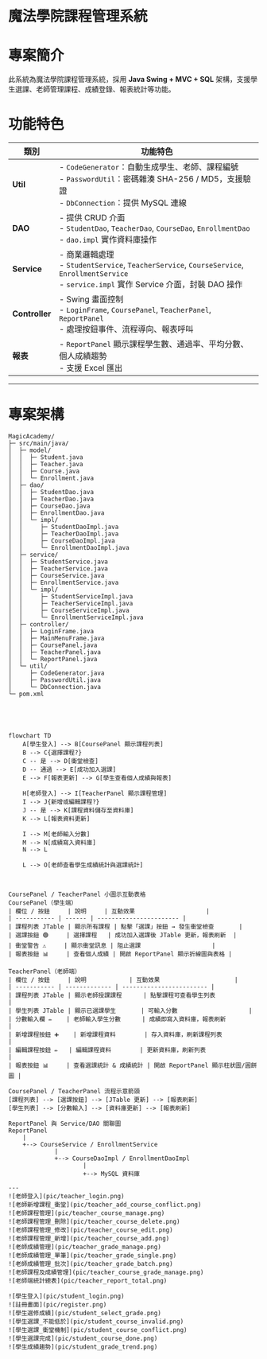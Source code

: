 # 魔法學院課程管理系統

# 專案簡介
此系統為魔法學院課程管理系統，採用 **Java Swing + MVC + SQL** 架構，支援學生選課、老師管理課程、成績登錄、報表統計等功能。  
# 功能特色

| 類別 | 功能特色 |
|------|----------|
| **Util** | - `CodeGenerator`：自動生成學生、老師、課程編號 <br> - `PasswordUtil`：密碼雜湊 SHA-256 / MD5，支援驗證 <br> - `DbConnection`：提供 MySQL 連線 |
| **DAO** | - 提供 CRUD 介面 <br> - `StudentDao`, `TeacherDao`, `CourseDao`, `EnrollmentDao` <br> - `dao.impl` 實作資料庫操作 |
| **Service** | - 商業邏輯處理 <br> - `StudentService`, `TeacherService`, `CourseService`, `EnrollmentService` <br> - `service.impl` 實作 Service 介面，封裝 DAO 操作 |
| **Controller** | - Swing 畫面控制 <br> - `LoginFrame`, `CoursePanel`, `TeacherPanel`, `ReportPanel` <br> - 處理按鈕事件、流程導向、報表呼叫 |
| **報表** | - `ReportPanel` 顯示課程學生數、通過率、平均分數、個人成績趨勢 <br> - 支援 Excel 匯出 |

---
# 專案架構

```text
MagicAcademy/
├─ src/main/java/
│  ├─ model/
│  │  ├─ Student.java
│  │  ├─ Teacher.java
│  │  ├─ Course.java
│  │  └─ Enrollment.java
│  ├─ dao/
│  │  ├─ StudentDao.java
│  │  ├─ TeacherDao.java
│  │  ├─ CourseDao.java
│  │  ├─ EnrollmentDao.java
│  │  └─ impl/
│  │     ├─ StudentDaoImpl.java
│  │     ├─ TeacherDaoImpl.java
│  │     ├─ CourseDaoImpl.java
│  │     └─ EnrollmentDaoImpl.java
│  ├─ service/
│  │  ├─ StudentService.java
│  │  ├─ TeacherService.java
│  │  ├─ CourseService.java
│  │  ├─ EnrollmentService.java
│  │  └─ impl/
│  │     ├─ StudentServiceImpl.java
│  │     ├─ TeacherServiceImpl.java
│  │     ├─ CourseServiceImpl.java
│  │     └─ EnrollmentServiceImpl.java
│  ├─ controller/
│  │  ├─ LoginFrame.java
│  │  ├─ MainMenuFrame.java
│  │  ├─ CoursePanel.java
│  │  ├─ TeacherPanel.java
│  │  └─ ReportPanel.java
│  └─ util/
│     ├─ CodeGenerator.java
│     ├─ PasswordUtil.java
│     └─ DbConnection.java
└─ pom.xml





flowchart TD
    A[學生登入] --> B[CoursePanel 顯示課程列表]
    B --> C{選擇課程?}
    C -- 是 --> D[衝堂檢查]
    D -- 通過 --> E[成功加入選課]
    E --> F[報表更新] --> G[學生查看個人成績與報表]

    H[老師登入] --> I[TeacherPanel 顯示課程管理]
    I --> J{新增或編輯課程?}
    J -- 是 --> K[課程資料儲存至資料庫]
    K --> L[報表資料更新]

    I --> M[老師輸入分數]
    M --> N[成績寫入資料庫]
    N --> L

    L --> O[老師查看學生成績統計與選課統計]



CoursePanel / TeacherPanel 小圖示互動表格
CoursePanel（學生端）
| 欄位 / 按鈕     | 說明     | 互動效果                    |
| ----------- | ------ | ----------------------- |
| 課程列表 JTable | 顯示所有課程 | 點擊「選課」按鈕 → 發生衝堂檢查       |
| 選課按鈕 🟢     | 選擇課程   | 成功加入選課後 JTable 更新，報表刷新  |
| 衝堂警告 ⚠️     | 顯示衝堂訊息 | 阻止選課                    |
| 報表按鈕 📊     | 查看個人成績 | 開啟 ReportPanel 顯示折線圖與表格 |

TeacherPanel（老師端）
| 欄位 / 按鈕     | 說明            | 互動效果                     |
| ----------- | ------------- | ------------------------ |
| 課程列表 JTable | 顯示老師授課課程      | 點擊課程可查看學生列表              |
| 學生列表 JTable | 顯示已選課學生       | 可輸入分數                    |
| 分數輸入欄 ✏️    | 老師輸入學生分數      | 成績即寫入資料庫，報表刷新            |
| 新增課程按鈕 ➕    | 新增課程資料        | 存入資料庫，刷新課程列表             |
| 編輯課程按鈕 ✏️   | 編輯課程資料        | 更新資料庫，刷新列表               |
| 報表按鈕 📊     | 查看選課統計 & 成績統計 | 開啟 ReportPanel 顯示柱狀圖/圓餅圖 |

CoursePanel / TeacherPanel 流程示意箭頭
[課程列表] --> [選課按鈕] --> [JTable 更新] --> [報表刷新]
[學生列表] --> [分數輸入] --> [資料庫更新] --> [報表刷新]

ReportPanel 與 Service/DAO 關聯圖
ReportPanel
    |
    +--> CourseService / EnrollmentService
             |
             +--> CourseDaoImpl / EnrollmentDaoImpl
                     |
                     +--> MySQL 資料庫

---
![老師登入](pic/teacher_login.png)  
![老師新增課程_衝堂](pic/teacher_add_course_conflict.png)  
![老師課程管理](pic/teacher_course_manage.png)  
![老師課程管理_刪除](pic/teacher_course_delete.png)  
![老師課程管理_修改](pic/teacher_course_edit.png)  
![老師課程管理_新增](pic/teacher_course_add.png)  
![老師成績管理](pic/teacher_grade_manage.png) 
![老師成績管理_單筆](pic/teacher_grade_single.png)  
![老師成績管理_批次](pic/teacher_grade_batch.png)  
![老師課程及成績管理](pic/teacher_course_grade_manage.png)  
![老師端統計總表](pic/teacher_report_total.png)

![學生登入](pic/student_login.png)
![註冊畫面](pic/register.png)
![學生選修成績](pic/student_select_grade.png)  
![學生選課_不能低於](pic/student_course_invalid.png)  
![學生選課_衝堂機制](pic/student_course_conflict.png)  
![學生選課完成](pic/student_course_done.png)  
![學生成績趨勢](pic/student_grade_trend.png)

  



  






